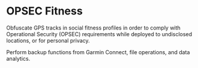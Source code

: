 # OPSEC Fitness
Obfuscate GPS tracks in social fitness profiles in order to comply with Operational Security (OPSEC) requirements while deployed to undisclosed locations, or for personal privacy.

Perform backup functions from Garmin Connect, file operations, and data analytics.
